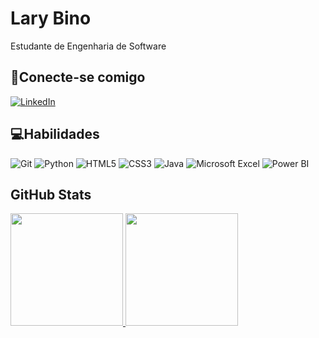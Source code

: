 
# Lary Bino

Estudante de Engenharia de Software

## 🔌Conecte-se comigo
[![LinkedIn](https://img.shields.io/badge/LinkedIn-000?style=for-the-badge&logo=linkedin&logoColor=0E76A8)](https://www.linkedin.com/in/laryssabino)



## 💻Habilidades
![Git](https://img.shields.io/badge/Git-000?style=for-the-badge&logo=git)
![Python](https://img.shields.io/badge/Python-000?style=for-the-badge&logo=python)
![HTML5](https://img.shields.io/badge/HTML5-000?style=for-the-badge&logo=html5)
![CSS3](https://img.shields.io/badge/CSS3-000?style=for-the-badge&logo=css3&logoColor=264CE4)
![Java](https://img.shields.io/badge/Java-000?style=for-the-badge&logo=java)
![Microsoft Excel](https://img.shields.io/badge/Microsoft_Excel-000?style=for-the-badge&logo=microsoft-excel&logoColor=217346)
![Power BI](https://img.shields.io/badge/Power_BI-000?style=for-the-badge&logo=Power%20BI&logoColor=F2C811)


## GitHub Stats
<div>
  <a href="https://github.com/larybino">
  <img height="180em" src="https://github-readme-stats.vercel.app/api?username=LARYBINO&show_icons=true&theme=transparent&bg_color=000&border_color=30A3DC&icon_color=30A3DC&title_color=E94D5F&text_color=FFF&include_all_commits=true&count_private=true"/>
  
  <img height="180em" src="https://github-readme-stats.vercel.app/api/top-langs/?username=LARYBINO&layout=compact&langs_count=7&theme=transparent&bg_color=000&border_color=30A3DC&title_color=E94D5F&text_color=FFF"/>
</div>


